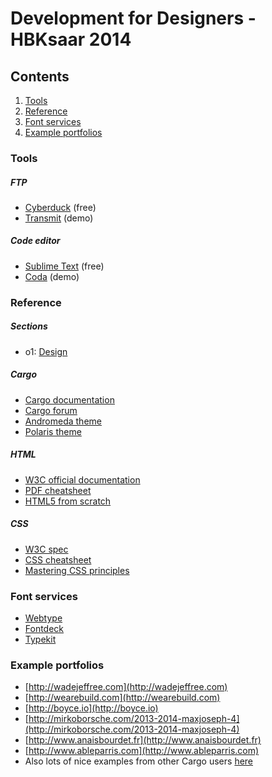 # Development for Designers - HBKsaar 2014

## Contents
1. [Tools](https://github.com/jheftmann/hbksaar2014#tools)
2. [Reference](https://github.com/jheftmann/hbksaar2014#reference)
3. [Font services](https://github.com/jheftmann/hbksaar2014#font-services)
4. [Example portfolios](https://github.com/jheftmann/hbksaar2014#example-portfolios)


### Tools

##### FTP
- [Cyberduck](http://cyberduck.io) (free)
- [Transmit](http://panic.com/transmit/) (demo)


##### Code editor
- [Sublime Text](http://www.sublimetext.com) (free)
- [Coda](http://panic.com/coda/) (demo)


### Reference

##### Sections
- o1: [Design](https://github.com/jheftmann/hbksaar2014/blob/master/sections/01%20Design.pdf)

##### Cargo
- [Cargo documentation](http://cargocollective.com/developers/overview)
- [Cargo forum](http://support.cargocollective.com)
- [Andromeda theme](http://cargocollective.com/andromeda)
- [Polaris theme](http://cargocollective.com/polaris)

##### HTML
- [W3C official documentation](http://www.w3.org/TR/html-markup/)
- [PDF cheatsheet](http://www.smashingmagazine.com/wp-content/uploads/images/html5-cheat-sheet/html5-cheat-sheet.pdf)
- [HTML5 from scratch](http://www.smashingmagazine.com/2009/08/04/designing-a-html-5-layout-from-scratch/)

##### CSS
- [W3C spec](http://www.w3.org/TR/CSS/)
- [CSS cheatsheet](http://coding.smashingmagazine.com/wp-content/uploads/images/css3-cheat-sheet/css3-cheat-sheet.pdf)
- [Mastering CSS principles](http://www.smashingmagazine.com/mastering-css-principles-comprehensive-reference-guide/)


### Font services
- [Webtype](http://www.webtype.com)
- [Fontdeck](http://www.fontdeck.com)
- [Typekit](http://www.typekit.com)


### Example portfolios
- [http://wadejeffree.com](http://wadejeffree.com)
- [http://wearebuild.com](http://wearebuild.com)
- [http://boyce.io](http://boyce.io)
- [http://mirkoborsche.com/2013-2014-maxjoseph-4](http://mirkoborsche.com/2013-2014-maxjoseph-4)
- [http://www.anaisbourdet.fr](http://www.anaisbourdet.fr)
- [http://www.ableparris.com](http://www.ableparris.com)
- Also lots of nice examples from other Cargo users [here](http://cargocollective.com/favorites)


















